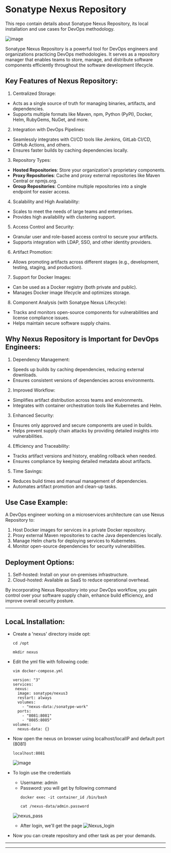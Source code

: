 # Sonatype Nexus Repository
This repo contain details about Sonatype Nexus Repository, its local installation and use cases for DevOps methodology.

![image](https://github.com/user-attachments/assets/cb569e6b-633e-44f6-9530-858ee4b86c0d)


Sonatype Nexus Repository is a powerful tool for DevOps engineers and organizations practicing DevOps methodologies. It serves as a repository manager that enables teams to store, manage, and distribute software components efficiently throughout the software development lifecycle.

## Key Features of Nexus Repository:
1. Centralized Storage:
 * Acts as a single source of truth for managing binaries, artifacts, and dependencies.
 * Supports multiple formats like Maven, npm, Python (PyPI), Docker, Helm, RubyGems, NuGet, and more.
  
2. Integration with DevOps Pipelines:
 * Seamlessly integrates with CI/CD tools like Jenkins, GitLab CI/CD, GitHub Actions, and others.
 * Ensures faster builds by caching dependencies locally.
    
3. Repository Types:

 * **Hosted Repositories**: Store your organization's proprietary components.
 * **Proxy Repositories**: Cache and proxy external repositories like Maven Central or npmjs.org.
 * **Group Repositories**: Combine multiple repositories into a single endpoint for easier access.

4. Scalability and High Availability:

 * Scales to meet the needs of large teams and enterprises.
 * Provides high availability with clustering support.

5. Access Control and Security:
 * Granular user and role-based access control to secure your artifacts.
 * Supports integration with LDAP, SSO, and other identity providers.

6. Artifact Promotion:

 * Allows promoting artifacts across different stages (e.g., development, testing, staging, and production).

7. Support for Docker Images:

 * Can be used as a Docker registry (both private and public).
 * Manages Docker image lifecycle and optimizes storage.

8. Component Analysis (with Sonatype Nexus Lifecycle):

 * Tracks and monitors open-source components for vulnerabilities and license compliance issues.
 * Helps maintain secure software supply chains.

## Why Nexus Repository is Important for DevOps Engineers:
1. Dependency Management:

  * Speeds up builds by caching dependencies, reducing external downloads.
  * Ensures consistent versions of dependencies across environments.

2. Improved Workflow:

  * Simplifies artifact distribution across teams and environments.
  * Integrates with container orchestration tools like Kubernetes and Helm.

3. Enhanced Security:

  * Ensures only approved and secure components are used in builds.
  * Helps prevent supply chain attacks by providing detailed insights into vulnerabilities.

4. Efficiency and Traceability:

  * Tracks artifact versions and history, enabling rollback when needed.
  * Ensures compliance by keeping detailed metadata about artifacts.

5. Time Savings:

  * Reduces build times and manual management of dependencies.
  * Automates artifact promotion and clean-up tasks.

## Use Case Example:
A DevOps engineer working on a microservices architecture can use Nexus Repository to:

1. Host Docker images for services in a private Docker repository.
2. Proxy external Maven repositories to cache Java dependencies locally.
3. Manage Helm charts for deploying services to Kubernetes.
4. Monitor open-source dependencies for security vulnerabilities.

## Deployment Options:
1. Self-hosted: Install on your on-premises infrastructure.
2. Cloud-hosted: Available as SaaS to reduce operational overhead.
   
By incorporating Nexus Repository into your DevOps workflow, you gain control over your software supply chain, enhance build efficiency, and improve overall security posture.

-------------------
## LocaL Installation:
* Create a 'nexus' directory inside opt:
  ```
  cd /opt
  ```
  ```
  mkdir nexus
  ```
* Edit the yml file with following code:
  ```
  vim docker-compose.yml
  ```
  ```
  version: "3"
  services:
   nexus:
    image: sonatype/nexus3
    restart: always
    volumes:
      - "nexus-data:/sonatype-work"
    ports:
      - "8081:8081"
      - "8085:8085"
  volumes:
    nexus-data: {}
  ```

* Now open the nexus on browser using localhost/localIP and default port (8081)
  ```
  localhost:8081
  ```
  ![image](https://github.com/user-attachments/assets/15ec27f0-59f1-46ee-a0e9-c049cf512f6d)

* To login use the credentials
  - Username: admin
  - Password: you will get by following command
    ```
    docker exec -it container_id /bin/bash
    ```
    ```
    cat /nexus-data/admin.password
    ```
    
  ![nexus_pass](https://github.com/user-attachments/assets/dafec889-3afd-4e5f-b4e3-c14a0e90dcd5)

  - After login, we'll get the page
    ![Nexus_login](https://github.com/user-attachments/assets/994d489f-6d41-4b5c-a883-1845389fdefe)

* Now you can create repository and other task as per your demands.

------------
--------------
  
   

  
